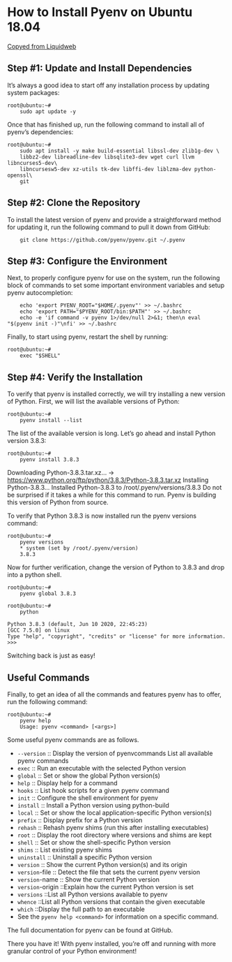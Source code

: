 # How to Install Pyenv on Ubuntu 18.04

[Copyed from Liquidweb](https://www.liquidweb.com/kb/how-to-install-pyenv-on-ubuntu-18-04/)

## Step #1: Update and Install Dependencies
It’s always a good idea to start off any installation process by updating system packages:

```
root@ubuntu:~#
    sudo apt update -y
```

Once that has finished up, run the following command to install all of pyenv’s dependencies:

```
root@ubuntu:~#
    sudo apt install -y make build-essential libssl-dev zlib1g-dev \
    libbz2-dev libreadline-dev libsqlite3-dev wget curl llvm libncurses5-dev\
    libncursesw5-dev xz-utils tk-dev libffi-dev liblzma-dev python-openssl\
    git
```


## Step #2: Clone the Repository
To install the latest version of pyenv and provide a straightforward method for updating it, run the following command to pull it down from GitHub:

```
    git clone https://github.com/pyenv/pyenv.git ~/.pyenv
```


## Step #3: Configure the Environment
Next, to properly configure pyenv for use on the system, run the following block of commands to set some important environment variables and setup pyenv autocompletion:
```
    echo 'export PYENV_ROOT="$HOME/.pyenv"' >> ~/.bashrc
    echo 'export PATH="$PYENV_ROOT/bin:$PATH"' >> ~/.bashrc
    echo -e 'if command -v pyenv 1>/dev/null 2>&1; then\n eval "$(pyenv init -)"\nfi' >> ~/.bashrc
```
Finally, to start using pyenv, restart the shell by running:
```
root@ubuntu:~# 
    exec "$SHELL"
```


## Step #4: Verify the Installation
To verify that pyenv is installed correctly, we will try installing a new version of Python. First, we will list the available versions of Python:

```
root@ubuntu:~#
    pyenv install --list
```

The list of the available version is long. Let’s go ahead and install Python version 3.8.3:

```
root@ubuntu:~#
    pyenv install 3.8.3
```

Downloading Python-3.8.3.tar.xz...
-> https://www.python.org/ftp/python/3.8.3/Python-3.8.3.tar.xz
Installing Python-3.8.3...
Installed Python-3.8.3 to /root/.pyenv/versions/3.8.3
Do not be surprised if it takes a while for this command to run. Pyenv is building this version of Python from source.

To verify that Python 3.8.3 is now installed run the pyenv versions command:

```
root@ubuntu:~# 
    pyenv versions
    * system (set by /root/.pyenv/version)
    3.8.3
```

Now for further verification, change the version of Python to 3.8.3 and drop into a python shell.
```
root@ubuntu:~#
    pyenv global 3.8.3

root@ubuntu:~#
    python

Python 3.8.3 (default, Jun 10 2020, 22:45:23)
[GCC 7.5.0] on linux
Type "help", "copyright", "credits" or "license" for more information.
>>>
```
Switching back is just as easy!

## Useful Commands
Finally, to get an idea of all the commands and features pyenv has to offer, run the following command:

```
root@ubuntu:~# 
    pyenv help
    Usage: pyenv <command> [<args>]
```

Some useful pyenv commands are as follows.

- `--version` :: Display the version of pyenvcommands List all available pyenv commands
- `exec` :: Run an executable with the selected Python version
- `global` :: Set or show the global Python version(s)
- `help` :: Display help for a command
- `hooks` :: List hook scripts for a given pyenv command
- `init` :: Configure the shell environment for pyenv
- `install` :: Install a Python version using python-build
- `local` :: Set or show the local application-specific Python version(s)
- `prefix` :: Display prefix for a Python version
- `rehash` :: Rehash pyenv shims (run this after installing executables)
- `root` :: Display the root directory where versions and shims are kept
- `shell` :: Set or show the shell-specific Python version
- `shims` :: List existing pyenv shims
- `uninstall` :: Uninstall a specific Python version
- `version` :: Show the current Python version(s) and its origin
- `version`-file :: Detect the file that sets the current pyenv version
- `version`-name :: Show the current Python version
- `version`-origin ::Explain how the current Python version is set
- `versions` ::List all Python versions available to pyenv
- `whence` ::List all Python versions that contain the given executable
- `which` ::Display the full path to an executable
- See the `pyenv help <command>` for information on a specific command.


The full documentation for pyenv can be found at GitHub.

There you have it! With pyenv installed, you’re off and running with more granular control of your Python environment!
